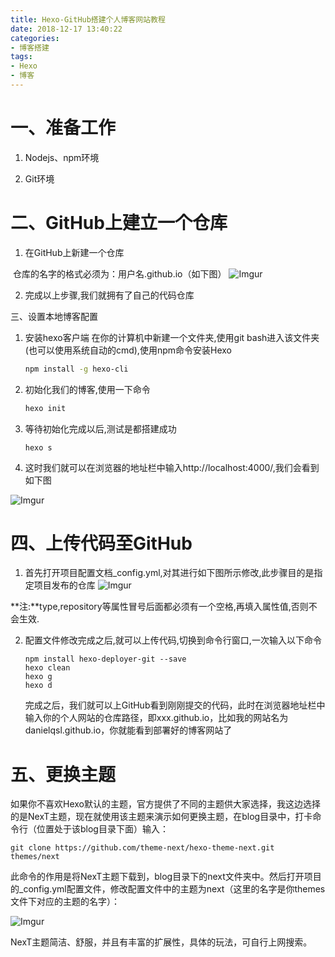 ```yaml
---
title: Hexo-GitHub搭建个人博客网站教程
date: 2018-12-17 13:40:22
categories: 
- 博客搭建
tags: 
- Hexo
- 博客
---
```


# 一、准备工作

1. Nodejs、npm环境

2. Git环境




# 二、GitHub上建立一个仓库

1. 在GitHub上新建一个仓库

​	仓库的名字的格式必须为：用户名.github.io（如下图）
![Imgur](https://i.imgur.com/U84W6zN.png)

2. 完成以上步骤,我们就拥有了自己的代码仓库

三、设置本地博客配置

1. 安装hexo客户端
    在你的计算机中新建一个文件夹,使用git bash进入该文件夹(也可以使用系统自动的cmd),使用npm命令安装Hexo

    ```bash
    npm install -g hexo-cli
    ```


2. 初始化我们的博客,使用一下命令

   ```bash
   hexo init
   ```

3. 等待初始化完成以后,测试是都搭建成功

   ```
   hexo s
   ```

4. 这时我们就可以在浏览器的地址栏中输入http://localhost:4000/,我们会看到如下图

![Imgur](https://i.imgur.com/IsGB0bK.png)



# 四、上传代码至GitHub

1. 首先打开项目配置文档_config.yml,对其进行如下图所示修改,此步骤目的是指定项目发布的仓库
![Imgur](https://i.imgur.com/iWX6lda.png)

​      **注:**type,repository等属性冒号后面都必须有一个空格,再填入属性值,否则不会生效.

2. 配置文件修改完成之后,就可以上传代码,切换到命令行窗口,一次输入以下命令

   ```
   npm install hexo-deployer-git --save
   hexo clean
   hexo g
   hexo d
   ```

   完成之后，我们就可以上GitHub看到刚刚提交的代码，此时在浏览器地址栏中输入你的个人网站的仓库路径，即xxx.github.io，比如我的网站名为danielqsl.github.io，你就能看到部署好的博客网站了



# 五、更换主题

如果你不喜欢Hexo默认的主题，官方提供了不同的主题供大家选择，我这边选择的是NexT主题，现在就使用该主题来演示如何更换主题，在blog目录中，打卡命令行（位置处于该blog目录下面）输入：

```
git clone https://github.com/theme-next/hexo-theme-next.git themes/next
```

此命令的作用是将NexT主题下载到，blog目录下的next文件夹中。然后打开项目的_config.yml配置文件，修改配置文件中的主题为next（这里的名字是你themes文件下对应的主题的名字）：

![Imgur](https://i.imgur.com/fKUeSeD.png)



NexT主题简洁、舒服，并且有丰富的扩展性，具体的玩法，可自行上网搜索。